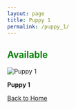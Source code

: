 ```yaml
---
layout: page
title: Puppy 1
permalink: /puppy_1/
---
```


<h2><span style="color:green;">Available</span></h2>


 <div class="gallery-item">
    <img src="https://cdn.pixabay.com/photo/2017/06/25/20/53/puppy-2441961_960_720.jpg" alt="Puppy 1">
    <p><strong>Puppy 1</strong></p>
  </div>


[Back to Home](/)